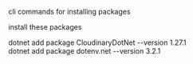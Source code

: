 

cli commands for installing packages 

install these packages

dotnet add package CloudinaryDotNet --version 1.27.1   
dotnet add package dotenv.net --version 3.2.1

